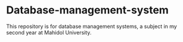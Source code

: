 # Database-management-system
This repository is for database management systems, a subject in my second year at Mahidol University.
